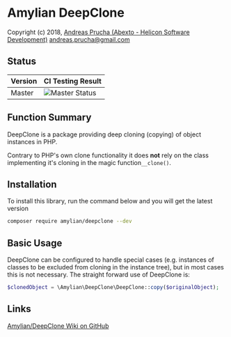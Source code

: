 # Amylian DeepClone

Copyright (c) 2018, [Andreas Prucha (Abexto - Helicon Software Development)](http://www.abexto.com]) <andreas.prucha@gmail.com>

## Status

| Version | CI Testing Result |
| ------- | ----------------- |
| Master  | ![Master Status](https://travis-ci.org/amylian/amylian-deepclone.svg?branch=master) |

## Function Summary

DeepClone is a package providing deep cloning (copying) of object instances in PHP.

Contrary to PHP's own clone functionality it does __not__ rely on the class implementing it's cloning in the magic function`__clone()`.


## Installation

To install this library, run the command below and you will get the latest version

``` bash
composer require amylian/deepclone --dev
```

## Basic Usage


DeepClone can be configured to handle special cases (e.g. instances of classes to be excluded from cloning in the instance tree), but in most cases this is not necessary. The straight forward use of DeepClone is:

```php
$clonedObject = \Amylian\DeepClone\DeepClone::copy($originalObject);
```

## Links

[Amylian/DeepClone Wiki on GitHub](https://github.com/amylian/amylian-deepclone/wiki)


